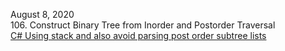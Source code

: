August 8, 2020<br>
106. Construct Binary Tree from Inorder and Postorder Traversal<br>
[C# Using stack and also avoid parsing post order subtree lists](https://leetcode.com/problems/construct-binary-tree-from-inorder-and-postorder-traversal/discuss/780732/C-Using-stack-and-also-avoid-parsing-post-order-subtree-lists)<br>
